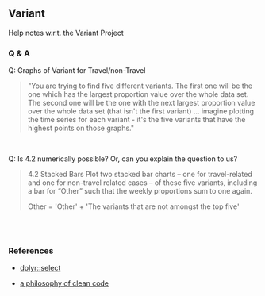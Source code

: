 <br>

## Variant

Help notes w.r.t. the Variant Project

### Q & A


Q: Graphs of Variant for Travel/non-Travel
> "You are trying to find five different variants. The first one will be the one which has the largest proportion 
value over the whole data set. The second one will be the one with the next largest proportion value over 
the whole data set (that isn't the first variant) ... imagine plotting the time series for each variant - it's 
the five variants that have the highest points on those graphs."

<br>

Q: Is 4.2 numerically possible?  Or, can you explain the question to us?

> 4.2 Stacked Bars
Plot two stacked bar charts – one for travel-related and one for non-travel related cases – of these five variants,
including a bar for “Other” such that the weekly proportions sum to one again.
>
> Other = 'Other' + 'The variants that are not amongst the top five'

<br>
<br>

### References

* [dplyr::select](https://dplyr.tidyverse.org/reference/select.html)

* [a philosophy of clean code](https://www.tinyverse.org/)

<br>
<br>
<br>
<br>

